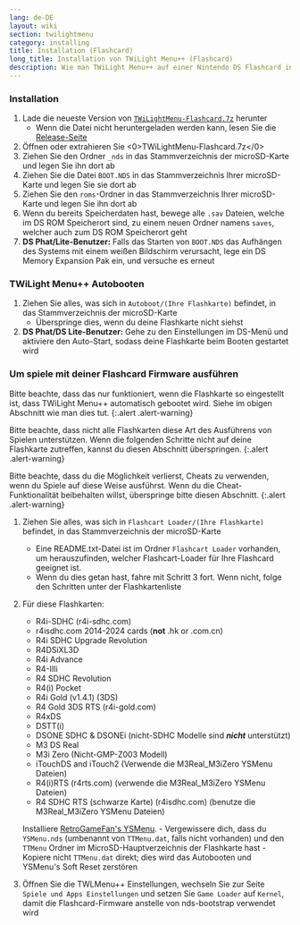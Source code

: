 ```yaml
---
lang: de-DE
layout: wiki
section: twilightmenu
category: installing
title: Installation (Flashcard)
long_title: Installation von TWiLight Menu++ (Flashcard)
description: Wie man TWiLight Menu++ auf einer Nintendo DS Flashcard installiert
---
```


### Installation
1. Lade die neueste Version von [`TWiLightMenu-Flashcard.7z`](https://github.com/DS-Homebrew/TWiLightMenu/releases/latest/download/TWiLightMenu-Flashcard.7z) herunter
    - Wenn die Datei nicht heruntergeladen werden kann, lesen Sie die [Release-Seite](https://github.com/DS-Homebrew/TWiLightMenu/releases/latest)
1. Öffnen oder extrahieren Sie <0>TWiLightMenu-Flashcard.7z</0>
1. Ziehen Sie den Ordner `_nds` in das Stammverzeichnis der microSD-Karte und legen Sie ihn dort ab
1. Ziehen Sie die Datei `BOOT.NDS` in das Stammverzeichnis Ihrer microSD-Karte und legen Sie sie dort ab
1. Ziehen Sie den `roms`-Ordner in das Stammverzeichnis Ihrer microSD-Karte und legen Sie ihn dort ab
1. Wenn du bereits Speicherdaten hast, bewege alle `.sav` Dateien, welche im DS ROM Speicherort sind, zu einem neuen Ordner namens `saves`, welcher auch zum DS ROM Speicherort geht
1. **DS Phat/Lite-Benutzer:** Falls das Starten von `BOOT.NDS` das Aufhängen des Systems mit einem weißen Bildschirm verursacht, lege ein DS Memory Expansion Pak ein, und versuche es erneut

### TWiLight Menu++ Autobooten
1. Ziehen Sie alles, was sich in `Autoboot/(Ihre Flashkarte)` befindet, in das Stammverzeichnis der microSD-Karte
    - Überspringe dies, wenn du deine Flashkarte nicht siehst
1. **DS Phat/DS Lite-Benutzer:** Gehe zu den Einstellungen im DS-Menü und aktiviere den Auto-Start, sodass deine Flashkarte beim Booten gestartet wird

### Um spiele mit deiner Flashcard Firmware ausführen

Bitte beachte, dass das nur funktioniert, wenn die Flashkarte so eingestellt ist, dass TWiLight Menu++ automatisch gebootet wird. Siehe im obigen Abschnitt wie man dies tut.
{:.alert .alert-warning}

Bitte beachte, dass nicht alle Flashkarten diese Art des Ausführens von Spielen unterstützen. Wenn die folgenden Schritte nicht auf deine Flashkarte zutreffen, kannst du diesen Abschnitt überspringen.
{:.alert .alert-warning}

Bitte beachte, dass du die Möglichkeit verlierst, Cheats zu verwenden, wenn du Spiele auf diese Weise ausführst. Wenn du die Cheat-Funktionalität beibehalten willst, überspringe bitte diesen Abschnitt.
{:.alert .alert-warning}

1. Ziehen Sie alles, was sich in `Flashcart Loader/(Ihre Flashkarte)` befindet, in das Stammverzeichnis der microSD-Karte
    - Eine README.txt-Datei ist im Ordner `Flashcart Loader` vorhanden, um herauszufinden, welcher Flashcart-Loader für Ihre Flashcard geeignet ist.
    - Wenn du dies getan hast, fahre mit Schritt 3 fort. Wenn nicht, folge den Schritten unter der Flashkartenliste

1. Für diese Flashkarten:
    - R4i-SDHC (r4i-sdhc.com)
    - r4isdhc.com 2014-2024 cards (**not** .hk or .com.cn)
    - R4i SDHC Upgrade Revolution
    - R4DSiXL3D
    - R4i Advance
    - R4-IIIi
    - R4 SDHC Revolution
    - R4(i) Pocket
    - R4i Gold (v1.4.1) (3DS)
    - R4 Gold 3DS RTS (r4i-gold.com)
    - R4xDS
    - DSTT(i)
    - DSONE SDHC & DSONEi (nicht-SDHC Modelle sind ***nicht*** unterstützt)
    - M3 DS Real
    - M3i Zero (Nicht-GMP-Z003 Modell)
    - iTouchDS and iTouch2 (Verwende die M3Real_M3iZero YSMenu Dateien)
    - R4(i)RTS (r4rts.com) (verwende die M3Real_M3iZero YSMenu Dateien)
    - R4 SDHC RTS (schwarze Karte) (r4isdhc.com) (benutze die M3Real_M3iZero YSMenu Dateien)

    Installiere [RetroGameFan's YSMenu](https://gbatemp.net/download/35737/).
        - Vergewissere dich, dass du `YSMenu.nds` (umbenannt von `TTMenu.dat`, falls nicht vorhanden) und den `TTMenu` Ordner im MicroSD-Hauptverzeichnis der Flashkarte hast
        - Kopiere nicht `TTMenu.dat` direkt; dies wird das Autobooten und YSMenu's Soft Reset zerstören
1. Öffnen Sie die TWLMenu++ Einstellungen, wechseln Sie zur Seite `Spiele und Apps Einstellungen` und setzen Sie `Game Loader` auf `Kernel`, damit die Flashcard-Firmware anstelle von nds-bootstrap verwendet wird
